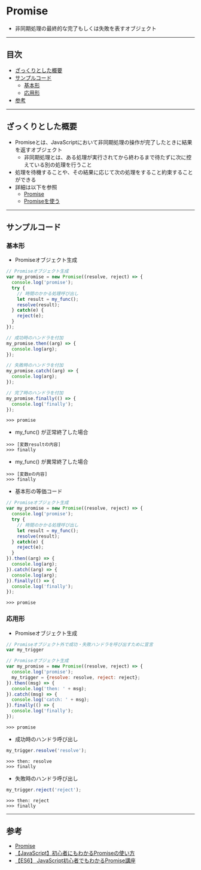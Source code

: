 # Promise
- 非同期処理の最終的な完了もしくは失敗を表すオブジェクト

***
## 目次
- [ざっくりとした概要](#ざっくりとした概要)
- [サンプルコード](#サンプルコード)
  - [基本形](#基本形)
  - [応用形](#応用形)
- [参考](#参考)

***
## ざっくりとした概要
- Promiseとは、JavaScriptにおいて非同期処理の操作が完了したときに結果を返すオブジェクト
  - 非同期処理とは、ある処理が実行されてから終わるまで待たずに次に控えている別の処理を行うこと
- 処理を待機することや、その結果に応じて次の処理をすること約束することができる
- 詳細は以下を参照
  - [Promise](https://developer.mozilla.org/ja/docs/Web/JavaScript/Reference/Global_Objects/Promise)
  - [Promiseを使う](https://developer.mozilla.org/ja/docs/Web/JavaScript/Guide/Using_promises)

***
## サンプルコード
### 基本形
- Promiseオブジェクト生成
``` javascript
// Promiseオブジェクト生成
var my_promise = new Promise((resolve, reject) => {
  console.log('promise');
  try {
    // 時間のかかる処理呼び出し
    let result = my_func();
    resolve(result);
  } catch(e) {
    reject(e);
  }
});

// 成功時のハンドラを付加
my_promise.then((arg) => {
  console.log(arg);
});

// 失敗時のハンドラを付加
my_promise.catch((arg) => {
  console.log(arg);
});

// 完了時のハンドラを付加
my_promise.finally(() => {
  console.log('finally');
});
```
```
>>> promise
```
- my_func() が正常終了した場合
```
>>> [変数resultの内容]
>>> finally
```
- my_func() が異常終了した場合
```
>>> [変数eの内容]
>>> finally
```
- 基本形の等価コード
``` javascript
// Promiseオブジェクト生成
var my_promise = new Promise((resolve, reject) => {
  console.log('promise');
  try {
    // 時間のかかる処理呼び出し
    let result = my_func();
    resolve(result);
  } catch(e) {
    reject(e);
  }
}).then((arg) => {
  console.log(arg);
}).catch((arg) => {
  console.log(arg);
}).finally(() => {
  console.log('finally');
});
```
```
>>> promise
```

### 応用形
- Promiseオブジェクト生成
``` javascript
// Promiseオブジェクト外で成功・失敗ハンドラを呼び出すために宣言
var my_trigger

// Promiseオブジェクト生成
var my_promise = new Promise((resolve, reject) => {
  console.log('promise');
  my_trigger = {resolve: resolve, reject: reject};
}).then((msg) => {
  console.log('then: ' + msg);
}).catch((msg) => {
  console.log('catch: ' + msg);
}).finally(() => {
  console.log('finally');
});
```
```
>>> promise
```
- 成功時のハンドラ呼び出し
``` javascript
my_trigger.resolve('resolve');
```
```
>>> then: resolve
>>> finally
```
- 失敗時のハンドラ呼び出し
``` javascript
my_trigger.reject('reject');
```
```
>>> then: reject
>>> finally
```

***
## 参考
- [Promise](https://developer.mozilla.org/ja/docs/Web/JavaScript/Reference/Global_Objects/Promise)
- [【JavaScript】初心者にもわかるPromiseの使い方](https://techplay.jp/column/581)
- [【ES6】 JavaScript初心者でもわかるPromise講座](https://qiita.com/cheez921/items/41b744e4e002b966391a)
